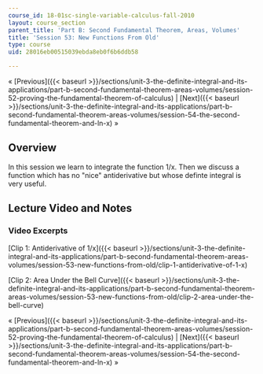 ```yaml
---
course_id: 18-01sc-single-variable-calculus-fall-2010
layout: course_section
parent_title: 'Part B: Second Fundamental Theorem, Areas, Volumes'
title: 'Session 53: New Functions From Old'
type: course
uid: 28016eb00515039ebda8eb0f6b6ddb58

---
```


« [Previous]({{< baseurl >}}/sections/unit-3-the-definite-integral-and-its-applications/part-b-second-fundamental-theorem-areas-volumes/session-52-proving-the-fundamental-theorem-of-calculus) | [Next]({{< baseurl >}}/sections/unit-3-the-definite-integral-and-its-applications/part-b-second-fundamental-theorem-areas-volumes/session-54-the-second-fundamental-theorem-and-ln-x) »

Overview
--------

In this session we learn to integrate the function 1/x. Then we discuss a function which has no "nice" antiderivative but whose definte integral is very useful.

Lecture Video and Notes
-----------------------

### Video Excerpts

[Clip 1: Antiderivative of 1/x]({{< baseurl >}}/sections/unit-3-the-definite-integral-and-its-applications/part-b-second-fundamental-theorem-areas-volumes/session-53-new-functions-from-old/clip-1-antiderivative-of-1-x)

[Clip 2: Area Under the Bell Curve]({{< baseurl >}}/sections/unit-3-the-definite-integral-and-its-applications/part-b-second-fundamental-theorem-areas-volumes/session-53-new-functions-from-old/clip-2-area-under-the-bell-curve)

« [Previous]({{< baseurl >}}/sections/unit-3-the-definite-integral-and-its-applications/part-b-second-fundamental-theorem-areas-volumes/session-52-proving-the-fundamental-theorem-of-calculus) | [Next]({{< baseurl >}}/sections/unit-3-the-definite-integral-and-its-applications/part-b-second-fundamental-theorem-areas-volumes/session-54-the-second-fundamental-theorem-and-ln-x) »